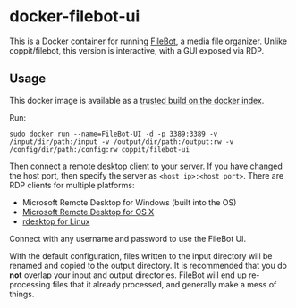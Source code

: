 docker-filebot-ui
=================

This is a Docker container for running [FileBot](http://www.filebot.net/), a media file organizer. Unlike
coppit/filebot, this version is interactive, with a GUI exposed via RDP.

Usage
-----

This docker image is available as a [trusted build on the docker index](https://index.docker.io/u/coppit/filebot/).

Run:

`sudo docker run --name=FileBot-UI -d -p 3389:3389 -v /input/dir/path:/input -v /output/dir/path:/output:rw -v /config/dir/path:/config:rw coppit/filebot-ui`

Then connect a remote desktop client to your server. If you have changed the host port, then specify the server as `<host
ip>:<host port>`. There are RDP clients for multiple platforms:

* Microsoft Remote Desktop for Windows (built into the OS)
* [Microsoft Remote Desktop for OS X](https://itunes.apple.com/us/app/microsoft-remote-desktop/id715768417?mt=12)
* [rdesktop for Linux](http://www.rdesktop.org/)

Connect with any username and password to use the FileBot UI.

With the default configuration, files written to the input directory will be renamed and copied to the output directory.
It is recommended that you do **not** overlap your input and output directories. FileBot will end up re-processing files
that it already processed, and generally make a mess of things.
